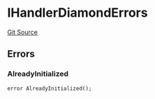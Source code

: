 # IHandlerDiamondErrors
[Git Source](https://github.com/thrackle-io/rules-engine/blob/6d65728d4e93813016499a87fe04f8385b777100/src/common/IErrors.sol)


## Errors
### AlreadyInitialized

```solidity
error AlreadyInitialized();
```

